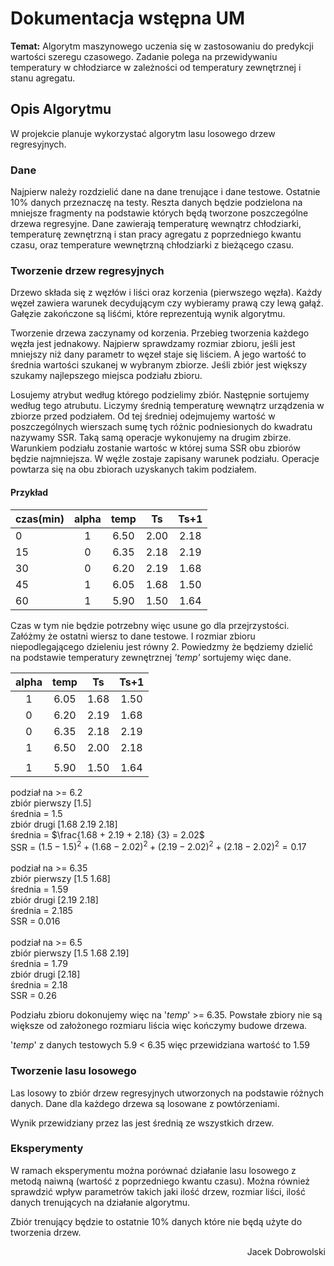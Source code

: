 # Dokumentacja wstępna UM

**Temat:**
Algorytm maszynowego uczenia się w zastosowaniu do predykcji wartości szeregu czasowego. Zadanie polega na przewidywaniu temperatury w chłodziarce w zależności od temperatury zewnętrznej i stanu agregatu.

<!-- Zawrzeć precyzyjny opis algorytmów, które będą wykorzystane, wraz z przykładowymi obliczeniami. Na podstawie tego opisu nie znający tematyki przedmiotu programista powinien być w stanie wykonać poprawną implementację. -->
## Opis Algorytmu

W projekcie planuje wykorzystać algorytm lasu losowego drzew regresyjnych.

### Dane

Najpierw należy rozdzielić dane na dane trenujące i dane testowe. Ostatnie 10% danych przeznaczę na testy. Reszta danych będzie podzielona na mniejsze fragmenty na podstawie których będą tworzone poszczególne drzewa regresyjne. Dane zawierają temperaturę wewnątrz chłodziarki, temperaturę zewnętrzną i stan pracy agregatu z poprzedniego kwantu czasu, oraz temperature wewnętrzną chłodziarki z bieżącego czasu.

### Tworzenie drzew regresyjnych

Drzewo składa się z węzłów i liści oraz korzenia (pierwszego węzła). Każdy węzeł zawiera warunek decydującym czy wybieramy prawą czy lewą gałąź. Gałęzie zakończone są liśćmi, które reprezentują wynik algorytmu.

Tworzenie drzewa zaczynamy od korzenia. Przebieg tworzenia każdego węzła jest jednakowy. Najpierw sprawdzamy rozmiar zbioru, jeśli jest mniejszy niż dany parametr to węzeł staje się liściem. A jego wartość to średnia wartości szukanej w wybranym zbiorze. Jeśli zbiór jest większy szukamy najlepszego miejsca podziału zbioru. 

Losujemy atrybut według którego podzielimy zbiór. Następnie sortujemy według tego atrubutu. Liczymy średnią temperaturę wewnątrz urządzenia w zbiorze przed podziałem. Od tej średniej odejmujemy wartość w poszczególnych wierszach sumę tych różnic podniesionych do kwadratu nazywamy SSR. Taką samą operacje wykonujemy na drugim zbirze. Warunkiem podziału zostanie wartośc w której suma SSR obu zbiorów będzie najmniejsza. W węźle zostaje zapisany warunek podziału. Operacje powtarza się na obu zbiorach uzyskanych takim podziałem.

#### Przykład


| czas(min)	| alpha |	temp | Ts | Ts+1
|------|:-:|:----:|:----:|:----:
|	 0 | 1 | 6.50 | 2.00 | 2.18
|	15 | 0 | 6.35 | 2.18 | 2.19
|	30 | 0 | 6.20 | 2.19 | 1.68
|	45 | 1 | 6.05 | 1.68 | 1.50
|	60 | 1 | 5.90 | 1.50 | 1.64
 
 Czas w tym nie będzie potrzebny więc usune go dla przejrzystości. Załóżmy że ostatni wiersz to dane testowe. I rozmiar zbioru niepodlegającego dzieleniu jest równy 2. Powiedzmy że będziemy dzielić na podstawie temperatury zewnętrznej *'temp'* sortujemy więc dane.

| alpha |	temp | Ts | Ts+1
|:-:|:----:|:----:|:----:
| 1 | 6.05 | 1.68 | 1.50
| 0 | 6.20 | 2.19 | 1.68
| 0 | 6.35 | 2.18 | 2.19
| 1 | 6.50 | 2.00 | 2.18
|||
| 1 | 5.90 | 1.50 | 1.64

podział na >= 6.2 <br>
zbiór pierwszy [1.5] <br>
średnia = 1.5 <br>
zbiór drugi [1.68 2.19 2.18] <br>
średnia = $\frac{1.68 + 2.19 + 2.18} {3} = 2.02$ <br>
SSR = $(1.5 - 1.5)^2 + (1.68 - 2.02)^2 + (2.19 - 2.02)^2 + (2.18 - 2.02)^2 = 0.17$ <br>
 <br>
podział na >= 6.35 <br>
zbiór pierwszy [1.5  1.68] <br>
średnia = 1.59 <br>
zbiór drugi [2.19 2.18] <br>
średnia = 2.185 <br>
SSR = 0.016 <br>
 <br>
podział na >= 6.5 <br>
zbiór pierwszy [1.5  1.68 2.19] <br>
średnia = 1.79 <br>
zbiór drugi [2.18] <br>
średnia = 2.18 <br>
SSR = 0.26 <br>

Podziału zbioru dokonujemy więc na '*temp*' >= 6.35. Powstałe zbiory nie są większe od założonego rozmiaru liścia więc kończymy budowe drzewa.

'*temp*' z danych testowych 5.9 < 6.35 więc przewidziana wartość to 1.59

### Tworzenie lasu losowego

Las losowy to zbiór drzew regresyjnych utworzonych na podstawie różnych  danych. Dane dla każdego drzewa są losowane z powtórzeniami.

Wynik przewidziany przez las jest średnią ze wszystkich drzew.

<!-- Przedstawić plan eksperymentów. -->
### Eksperymenty
W ramach eksperymentu można porównać działanie lasu losowego z metodą naiwną (wartość z poprzedniego kwantu czasu).
Można również sprawdzić wpływ parametrów takich jaki ilość drzew, rozmiar liści, ilość danych trenujących na działanie algorytmu.
<!-- Należy wybrać i opisać zbiory danych, które będą używane do badań, należy określić jak zostanie wyłoniony i użyty zbiór trenujący. -->

Zbiór trenujący będzie to ostatnie 10% danych które nie będą użyte do tworzenia drzew.

<p align="right"> Jacek Dobrowolski </p>